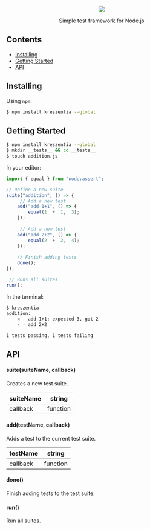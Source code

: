 <p align="center">
        <img src="https://i.imgur.com/j9Vzmmr.png" /></a><br>
</p>

<p align="center">Simple test framework for Node.js</p>

## Contents
  - [Installing](#installing)
  - [Getting Started](#getting-started)
  - [API](#api)

## Installing
Using `npm`:
```bash
$ npm install kreszentia --global
```

## Getting Started

```bash
$ npm install kreszentia --global
$ mkdir __tests__ && cd __tests__
$ touch addition.js
```

In your editor:
```js
import { equal } from "node:assert";

// Define a new suite
suite("addition", () => {
	 // Add a new test
	add("add 1+1", () => {
		equal(1  +  1,  3);
	});
	
	 // Add a new test
	add("add 2+2", () => {
		equal(2  +  2,  4);
	});
	
	// Finish adding tests
	done();
});

 // Runs all suites.
run();
```

In the terminal:
```bash
$ kreszentia
addition:
    ✕ - add 1+1: expected 3, got 2
    ✓ - add 2+2

1 tests passing, 1 tests failing
```

## API
#### suite(suiteName, callback)
Creates a new test suite.

| suiteName | string   |
|-----------|----------|
| callback  | function |
#### add(testName, callback)
Adds a test to the current test suite.

| testName | string   |
|-----------|----------|
| callback  | function |
#### done()
Finish adding tests to the test suite.
#### run()
Run all suites.
